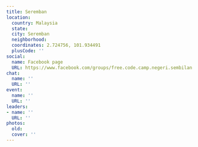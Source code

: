 ```yaml
---
title: Seremban
location:
  country: Malaysia
  state: 
  city: Seremban
  neighborhood: 
  coordinates: 2.724756, 101.934491
  plusCode: ''
social:
  name: Facebook page
  URL: https://www.facebook.com/groups/free.code.camp.negeri.sembilan
chat:
  name: ''
  URL: ''
event:
  name: ''
  URL: ''
leaders:
- name: ''
  URL: ''
photos:
  old: 
  cover: ''
---
```

